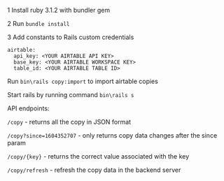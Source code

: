 1 Install ruby 3.1.2 with bundler gem

2 Run `bundle install`

3 Add constants to Rails custom credentials

```
airtable:
  api_key: <YOUR AIRTABLE API KEY>
  base_key: <YOUR AIRTABLE WORKSPACE KEY>
  table_id: <YOUR AIRTABLE TABLE ID>
```

Run `bin\rails copy:import` to import airtable copies

Start rails by running command `bin\rails s`

API endpoints:

`/copy` - returns all the copy in JSON format

`/copy?since=1604352707` - only returns copy data changes after the since param

`/copy/{key}` - returns the correct value associated with the key

`/copy/refresh` - refresh the copy data in the backend server
